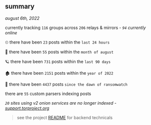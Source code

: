
## summary
_august 6th, 2022_

currently tracking `116` groups across `206` relays & mirrors - _`94` currently online_

⏲ there have been `23` posts within the `last 24 hours`

🦈 there have been `55` posts within the `month of august`

🪐 there have been `731` posts within the `last 90 days`

🏚 there have been `2151` posts within the `year of 2022`

🦕 there have been `4437` posts `since the dawn of ransomwatch`

there are `55` custom parsers indexing posts

_`20` sites using v2 onion services are no longer indexed - [support.torproject.org](https://support.torproject.org/onionservices/v2-deprecation/)_

> see the project [README](https://github.com/joshhighet/ransomwatch#ransomwatch--) for backend technicals
